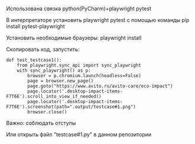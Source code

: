 Использована связка python(PyCharm)+playwright pytest

В интерпретаторе установить playwright pytest c помощью команды 
pip install pytest-playwright

Установить необходимые браузеры:
playwright install


Скопировать код, запустить:

    def test_testcase1():
        from playwright.sync_api import sync_playwright
        with sync_playwright() as p:
            browser = p.chromium.launch(headless=False)
            page = browser.new_page()
            page.goto("https://www.avito.ru/avito-care/eco-impact")
            page.locator('.desktop-impact-items-F7T6E').scroll_into_view_if_needed()
            page.locator('.desktop-impact-items-F7T6E').screenshot(path=".output/testcase#1.png")
            browser.close()



Важно: соблюдать отступы

Или открыть файл "testcase#1.py" в данном репозитории
